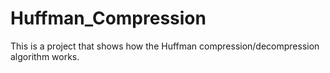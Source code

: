 # Huffman_Compression
This is a project that shows how the Huffman compression/decompression algorithm works.
